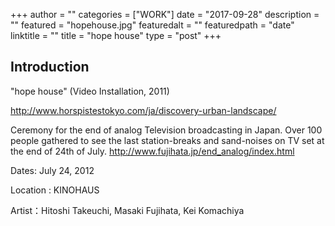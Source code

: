 +++
author = ""
categories = ["WORK"]
date = "2017-09-28"
description = ""
featured = "hopehouse.jpg"
featuredalt = ""
featuredpath = "date"
linktitle = ""
title = "hope house"
type = "post"
+++

## Introduction

"hope house" (Video Installation, 2011)

http://www.horspistestokyo.com/ja/discovery-urban-landscape/

Ceremony for the end of analog Television broadcasting in Japan.
Over 100 people gathered to see the last station-breaks and sand-noises on TV set at the end of 24th of July.
http://www.fujihata.jp/end_analog/index.html

Dates: July 24, 2012

Location : KINOHAUS

Artist：Hitoshi Takeuchi, Masaki Fujihata, Kei Komachiya
